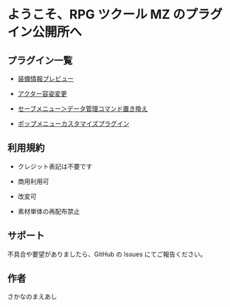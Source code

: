 # ようこそ、RPG ツクール MZ のプラグイン公開所へ

## プラグイン一覧

-   [装備情報プレビュー](https://github.com/fishs075/MZ/blob/main/README/SKM_EquipinfoWindow.md)

-   [アクター容姿変更](https://github.com/fishs075/MZ/blob/main/README/SKM_ChangeActorImageSystem.md)

-   [セーブメニュー＞データ管理コマンド置き換え](https://github.com/fishs075/MZ/blob/main/README/SKM_savemenuEX.md)

-   [ポップメニューカスタマイズプラグイン]()

## 利用規約

-   クレジット表記は不要です
-   商用利用可
-   改変可

-   素材単体の再配布禁止

## サポート

不具合や要望がありましたら、GitHub の Issues にてご報告ください。

## 作者

さかなのまえあし
